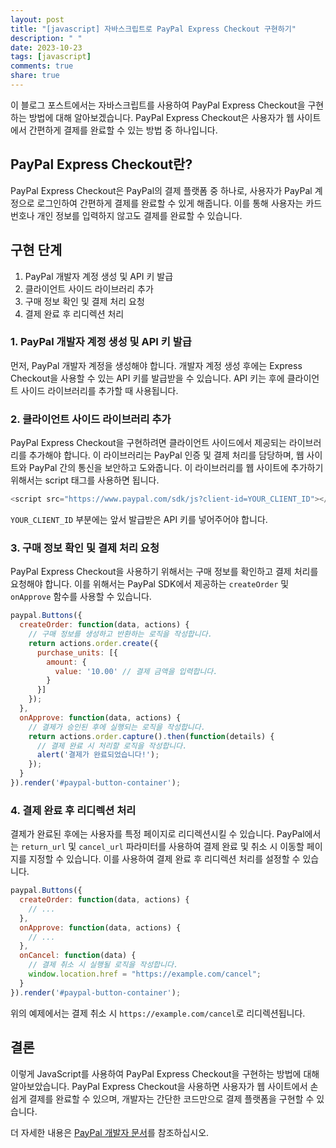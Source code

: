 ```yaml
---
layout: post
title: "[javascript] 자바스크립트로 PayPal Express Checkout 구현하기"
description: " "
date: 2023-10-23
tags: [javascript]
comments: true
share: true
---
```


이 블로그 포스트에서는 자바스크립트를 사용하여 PayPal Express Checkout을 구현하는 방법에 대해 알아보겠습니다. PayPal Express Checkout은 사용자가 웹 사이트에서 간편하게 결제를 완료할 수 있는 방법 중 하나입니다.

## PayPal Express Checkout란?

PayPal Express Checkout은 PayPal의 결제 플랫폼 중 하나로, 사용자가 PayPal 계정으로 로그인하여 간편하게 결제를 완료할 수 있게 해줍니다. 이를 통해 사용자는 카드 번호나 개인 정보를 입력하지 않고도 결제를 완료할 수 있습니다.

## 구현 단계

1. PayPal 개발자 계정 생성 및 API 키 발급
2. 클라이언트 사이드 라이브러리 추가
3. 구매 정보 확인 및 결제 처리 요청
4. 결제 완료 후 리디렉션 처리

### 1. PayPal 개발자 계정 생성 및 API 키 발급

먼저, PayPal 개발자 계정을 생성해야 합니다. 개발자 계정 생성 후에는 Express Checkout을 사용할 수 있는 API 키를 발급받을 수 있습니다. API 키는 후에 클라이언트 사이드 라이브러리를 추가할 때 사용됩니다.

### 2. 클라이언트 사이드 라이브러리 추가

PayPal Express Checkout을 구현하려면 클라이언트 사이드에서 제공되는 라이브러리를 추가해야 합니다. 이 라이브러리는 PayPal 인증 및 결제 처리를 담당하며, 웹 사이트와 PayPal 간의 통신을 보안하고 도와줍니다. 이 라이브러리를 웹 사이트에 추가하기 위해서는 script 태그를 사용하면 됩니다.

```javascript
<script src="https://www.paypal.com/sdk/js?client-id=YOUR_CLIENT_ID"></script>
```

`YOUR_CLIENT_ID` 부분에는 앞서 발급받은 API 키를 넣어주어야 합니다.

### 3. 구매 정보 확인 및 결제 처리 요청

PayPal Express Checkout을 사용하기 위해서는 구매 정보를 확인하고 결제 처리를 요청해야 합니다. 이를 위해서는 PayPal SDK에서 제공하는 `createOrder` 및 `onApprove` 함수를 사용할 수 있습니다.

```javascript
paypal.Buttons({
  createOrder: function(data, actions) {
    // 구매 정보를 생성하고 반환하는 로직을 작성합니다.
    return actions.order.create({
      purchase_units: [{
        amount: {
          value: '10.00' // 결제 금액을 입력합니다.
        }
      }]
    });
  },
  onApprove: function(data, actions) {
    // 결제가 승인된 후에 실행되는 로직을 작성합니다.
    return actions.order.capture().then(function(details) {
      // 결제 완료 시 처리할 로직을 작성합니다.
      alert('결제가 완료되었습니다!');
    });
  }
}).render('#paypal-button-container');
```

### 4. 결제 완료 후 리디렉션 처리

결제가 완료된 후에는 사용자를 특정 페이지로 리디렉션시킬 수 있습니다. PayPal에서는 `return_url` 및 `cancel_url` 파라미터를 사용하여 결제 완료 및 취소 시 이동할 페이지를 지정할 수 있습니다. 이를 사용하여 결제 완료 후 리디렉션 처리를 설정할 수 있습니다.

```javascript
paypal.Buttons({
  createOrder: function(data, actions) {
    // ...
  },
  onApprove: function(data, actions) {
    // ...
  },
  onCancel: function(data) {
    // 결제 취소 시 실행될 로직을 작성합니다.
    window.location.href = "https://example.com/cancel";
  }
}).render('#paypal-button-container');
```

위의 예제에서는 결제 취소 시 `https://example.com/cancel`로 리디렉션됩니다.

## 결론

이렇게 JavaScript를 사용하여 PayPal Express Checkout을 구현하는 방법에 대해 알아보았습니다. PayPal Express Checkout을 사용하면 사용자가 웹 사이트에서 손쉽게 결제를 완료할 수 있으며, 개발자는 간단한 코드만으로 결제 플랫폼을 구현할 수 있습니다.

더 자세한 내용은 [PayPal 개발자 문서](https://developer.paypal.com/docs/business/checkout/add-paypal-checkout/)를 참조하십시오.